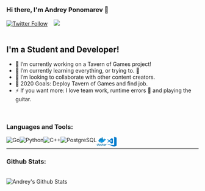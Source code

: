 ### Hi there, I'm Andrey Ponomarev 👋

[![Twitter Follow](https://img.shields.io/twitter/follow/andrey_pon51?color=1DA1F2&logo=Twitter&style=for-the-badge)](https://twitter.com/andrey_pon51)
</a>&nbsp;&nbsp;
  <a href="https://www.instagram.com/gammaandrey">
    <img src="https://img.shields.io/badge/instagram-%23E4405F.svg?&style=for-the-badge&logo=instagram&logoColor=white" />        
  </a>&nbsp;&nbsp;

## I'm a Student and Developer!

- 🔭 I’m currently working on a Tavern of Games project!
- 🌱 I’m currently learning everything, or trying to. 🤣
- 👯 I’m looking to collaborate with other content creators.
- 🥅 2020 Goals: Deploy Tavern of Games and find job.
- ⚡ If you want more: I love team work, runtime errors 🤣 and playing the guitar.

<br />

### Languages and Tools:

[<img align="left" alt="Go" src="https://img.shields.io/badge/go-%2300ADD8.svg?&style=for-the-badge&logo=go&logoColor=white" />][go]
[<img align="left" alt="Python" src="https://img.shields.io/badge/python-%233776AB.svg?&style=flat-square&logo=python&logoColor=white" />][python]
[<img align="left" alt="C++" src="https://img.shields.io/badge/c++%20-%2300599C.svg?&style=for-the-badge&logo=c%2B%2B&logoColor=white" />][cpp]
[<img align="left" alt="PostgreSQL" src="https://img.shields.io/badge/postgres-%23316192.svg?&style=for-the-badge&logo=postgresql&logoColor=white" />][postgresql]
[<img align="left" alt="Docker" width="26px" src="https://raw.githubusercontent.com/github/explore/80688e429a7d4ef2fca1e82350fe8e3517d3494d/topics/docker/docker.png" />][docker]
[<img align="left" alt="Visual Studio Code" width="26px" src="https://raw.githubusercontent.com/github/explore/80688e429a7d4ef2fca1e82350fe8e3517d3494d/topics/visual-studio-code/visual-studio-code.png" />][visual_studio_code]

<br />

---

### Github Stats:
<br />
  <img align="left" alt="Andrey's Github Stats" src="https://github-readme-stats-seven-smoky.vercel.app/api?username=TOIFLMSC&show_icons=true&hide_border=true&count_private=true&theme=dark" />


[twitter]: https://twitter.com/andrey_pon51
[instagram]: https://www.instagram.com/gammaandrey/
[visual_studio_code]: https://code.visualstudio.com
[go]: https://golang.org
[python]: https://www.python.org
[cpp]: https://en.cppreference.com
[docker]: https://www.docker.com
[postgresql]: https://www.postgresql.org

